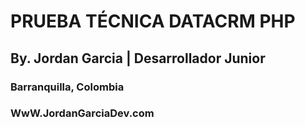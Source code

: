# PRUEBA TÉCNICA DATACRM PHP

## By. Jordan Garcia | Desarrollador Junior

### Barranquilla, Colombia


### WwW.JordanGarciaDev.com
